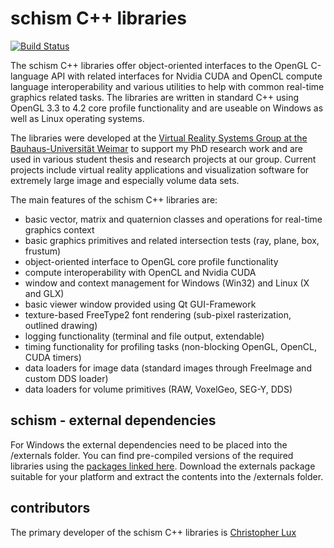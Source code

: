 schism C++ libraries
====================

[![Build Status](https://secure.travis-ci.org/bernstein/schism.png)](http://travis-ci.org/bernstein/schism)

The schism C++ libraries offer object-oriented interfaces to the OpenGL C-language API with related interfaces for Nvidia CUDA and OpenCL compute language interoperability and various utilities to help with common real-time graphics related tasks. The libraries are written in standard C++ using OpenGL 3.3 to 4.2 core profile functionality and are useable on Windows as well as Linux operating systems.

The libraries were developed at the [Virtual Reality Systems Group at the Bauhaus-Universität Weimar](http://www.uni-weimar.de/medien/vr) to support my PhD research work and are used in various student thesis and research projects at our group. Current projects include virtual reality applications and visualization software for extremely large image and especially volume data sets.

The main features of the schism C++ libraries are:

 * basic vector, matrix and quaternion classes and operations for real-time graphics context
 * basic graphics primitives and related intersection tests (ray, plane, box, frustum)
 * object-oriented interface to OpenGL core profile functionality
 * compute interoperability with OpenCL and Nvidia CUDA
 * window and context management for Windows (Win32) and Linux (X and GLX)
 * basic viewer window provided using Qt GUI-Framework
 * texture-based FreeType2 font rendering (sub-pixel rasterization, outlined drawing)
 * logging functionality (terminal and file output, extendable)
 * timing functionality for profiling tasks (non-blocking OpenGL, OpenCL, CUDA timers)
 * data loaders for image data (standard images through FreeImage and custom DDS loader)
 * data loaders for volume primitives (RAW, VoxelGeo, SEG-Y, DDS)

schism - external dependencies
------------------------------
For Windows the external dependencies need to be placed into the /externals folder. You can find pre-compiled versions of the required libraries using the [packages linked here](http://db.tt/8XSt6Rig "schism externals download"). Download the externals package suitable for your platform and extract the contents into the /externals folder.

contributors
------------
The primary developer of the schism C++ libraries is [Christopher Lux](http://github.com/chrislu)
